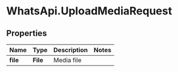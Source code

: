 # WhatsApi.UploadMediaRequest

## Properties

Name | Type | Description | Notes
------------ | ------------- | ------------- | -------------
**file** | **File** | Media file | 


